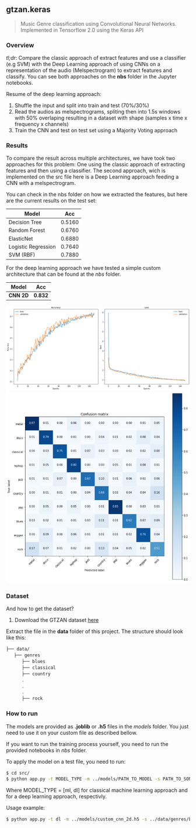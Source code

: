 ## gtzan.keras

>  Music Genre classification using Convolutional Neural Networks. Implemented in Tensorflow 2.0 using the Keras API

### Overview

*tl;dr*: Compare the classic approach of extract features and use a classifier (e.g SVM) with the Deep Learning approach of using CNNs on a representation of the audio (Melspectrogram) to extract features and classify. You can see both approaches on the **nbs** folder in the Jupyter notebooks. 

Resume of the deep learning approach:

1. Shuffle the input and split into train and test (70%/30%)
2. Read the audios as melspectrograms, spliting then into 1.5s windows with 50% overlaping resulting in a dataset with shape (samples x time x frequency x channels)
3. Train the CNN and test on test set using a Majority Voting approach

### Results

To compare the result across multiple architectures, we have took two approaches for this problem: One using the classic approach of extracting features and then using a classifier. The second approach, wich is implemented on the src file here is a Deep Learning approach feeding a CNN with a melspectrogram.

You can check in the nbs folder on how we extracted the features, but here are the current results on the test set:

| Model | Acc |
|-------|-----|
| Decision Tree | 0.5160 |
| Random Forest | 0.6760 |
| ElasticNet | 0.6880 |
| Logistic Regression | 0.7640 |
| SVM (RBF) | 0.7880 |

For the deep learning approach we have tested a simple custom architecture that can be found at the *nbs* folder. 

| Model | Acc |
|-------|-----|
| **CNN 2D** | **0.832** |

![alt text](./data/assets/losscnn2dgtzan.png "Loss and accuracy of the CNN model")
![alt text](./data/assets/cmcnngtzan.png "Confusion Matrix of the CNN model")

### Dataset

And how to get the dataset?

1. Download the GTZAN dataset [here](http://opihi.cs.uvic.ca/sound/genres.tar.gz)

Extract the file in the **data** folder of this project. The structure should look like this:

```bash
├── data/
   ├── genres
      ├── blues
      ├── classical
      ├── country
      .
      .
      .
      ├── rock
```

### How to run

The models are provided as **.joblib** or **.h5** files in the *models* folder. You just need to use it on your custom file as described bellow.

If you want to run the training process yourself, you need to run the provided notebooks in *nbs* folder.

To apply the model on a test file, you need to run:

```bash
$ cd src/
$ python app.py -t MODEL_TYPE -m ../models/PATH_TO_MODEL -s PATH_TO_SONG
```

Where MODEL_TYPE = [ml, dl] for classical machine learning approach and for a deep learning approach, respectivly.

Usage example:

```bash
$ python app.py -t dl -m ../models/custom_cnn_2d.h5 -s ../data/genres/blues/blues.00036.wav
```